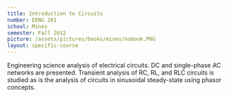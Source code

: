 ```yaml
---
title: Introduction to Circuits
number: EENG 281
school: Mines
semester: Fall 2012
picture: /assets/pictures/books/mines/nobook.PNG
layout: specific-course
---
```

Engineering science analysis of electrical circuits. DC and single-phase AC networks are presented. Transient analysis of RC, RL, and RLC circuits is studied as is the analysis of circuits in sinusoidal steady-state using phasor concepts.